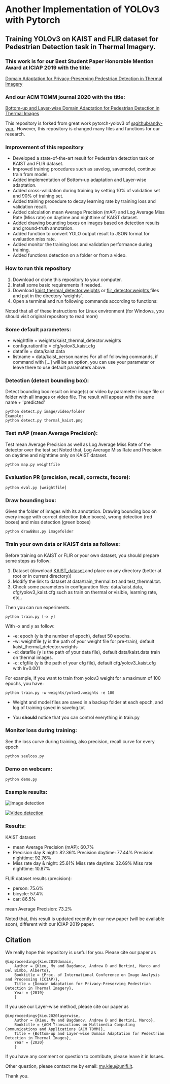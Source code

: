 # Another Implementation of YOLOv3 with Pytorch
## Training YOLOv3 on KAIST and FLIR dataset for Pedestrian Detection task in Thermal Imagery.
### This work is for our Best Student Paper Honorable Mention Award at ICIAP 2019 with the title: 

<a href="https://www.researchgate.net/publication/335603374_Domain_Adaptation_for_Privacy-Preserving_Pedestrian_Detection_in_Thermal_Imagery"> Domain Adaptation for Privacy-Preserving Pedestrian Detection in Thermal Imagery </a>

### And our ACM TOMM journal 2020 with the title: 

<a href="https://www.researchgate.net/publication/343262725_Bottom-up_and_Layer-wise_Domain_Adaptation_for_Pedestrian_Detection_in_Thermal_Images"> Bottom-up and Layer-wise Domain Adaptation for Pedestrian Detection in Thermal Images </a>

 
This repository is forked from great work pytorch-yolov3 of <a href="https://github.com/andy-yun/pytorch-0.4-yolov3">@github/andy-yun </a> 
. However, this repository is changed many files and functions for our research.

### Improvement of this repository
* Developed a state-of-the-art result for Pedestrian detection task on KAIST and FLIR dataset.
* Improved training procedures such as savelog, savemodel, continue train from model.
* Added implementation of Bottom-up adaptation and Layer-wise adaptation.
* Added cross-validation during training by setting 10% of validation set and 90% of training set.
* Added training procedure to decay learning rate by training loss and validation recall.
* Added calculation mean Average Precision (mAP) and Log Average Miss Rate (Miss rate) on daytime and nighttime of KAIST dataset. 
* Added drawing bounding boxes on images based on detection results and ground-truth annotation.
* Added function to convert YOLO output result to JSON format for evaluation miss rate.
* Added monitor the training loss and validation performance during training. 
* Added functions detection on a folder or from a video.

### How to run this repository
1. Download or clone this repository to your computer.
2. Install some basic requirements if needed.
3. Download <a href="https://drive.google.com/file/d/1Kyoyira0liRRr_FOY8DDSeATLQAwXtu-/view?usp=sharing">kaist_thermal_detector.weights</a> or <a href="https://drive.google.com/file/d/1xx4nhja95VeFsZydTycD8ArTYl1p-bnx/view?usp=sharing">flir_detector.weights </a> files and put in the directory 'weights'.
4. Open a terminal and run following commands according to functions:

Noted that all of these instructions for Linux environment (for Windows, you should visit original repository to read more)

### Some default parameters:
* weightfile = weights/kaist_thermal_detector.weights 
* configurationfile = cfg/yolov3_kaist.cfg 
* datafile = data/kaist.data
* listname = data/kaist_person.names
For all of following commands, if command with [...] will be an option,
you can use your parameter or leave there to use default paramaters above.


### Detection (detect bounding box):
Detect bounding box result on image(s) or video by parameter: 
image file or folder with all images or video file. 
The result will appear with the same name + 'predicted'
```
python detect.py image/video/folder
Example:
python detect.py thermal_kaist.png
```

### Test mAP (mean Average Precision):
Test mean Average Precision as well as Log Average Miss Rate of the detector over the test set
Noted that, Log Average Miss Rate and Precision on daytime and nighttime only on KAIST dataset.
```
python map.py weightfile
```

### Evaluation PR (precision, recall, corrects, fscore):
```
python eval.py [weightfile]
```

### Draw bounding box:
Given the folder of images with its annotation.
Drawing bounding box on every image with correct detection (blue boxes),
wrong detection (red boxes) and miss detection (green boxes)

```
python drawBBxs.py imagefolder
```

### Train your own data or KAIST data as follows:
Before training on KAIST or FLIR or your own dataset, you should prepare some steps as follow:
1. Dataset (download <a href="https://drive.google.com/file/d/14A3K2IPPPC8-BwPh-YjeHARaZqjnR655/view?usp=sharing">KAIST_dataset </a> and place on any directory (better at root or in current directory))
2. Modify the link to dataset at data/train_thermal.txt and test_thermal.txt.
3. Check some parameters in configuration files: data/kaist.data, cfg/yolov3_kaist.cfg such as train on thermal or visible, learning rate, etc,. 

Then you can run experiments.
```
python train.py [-x y]
```
With -x and y as follow:
* -e: epoch (y is the number of epoch), defaut 50 epochs.
* -w: weightfile (y is the path of your weight file for pre-train), default kaist_thermal_detector.weights
* -d: datafile (y is the path of your data file), default data/kaist.data train on thermal images.
* -c: cfgfile (y is the path of your cfg file), default cfg/yolov3_kaist.cfg with lr=0.001

For example, if you want to train from yolov3 weight for a maximum of 100 epochs, you have:
```
python train.py -w weights/yolov3.weights -e 100 
```

* Weight and model files are saved in a backup folder at each epoch, and log of training saved in savelog.txt

* You __should__ notice that you can control everything in train.py


### Monitor loss during training:
See the loss curve during training, also precision, recall curve for every epoch

```
python seeloss.py
```


### Demo on webcam:

```
python demo.py
```


### Example results:
![Image detection](screenshot/thermal_kaist_predicted.jpg)

[![Video detection](screenshot/thermal_video.gif)](https://youtu.be/FB4fYIIMhX0 "Click to play on Youtube.com")

### Results:
KAIST dataset:
* mean Average Precision (mAP): 60.7%
* Precision day & night: 82.36%	     Precision daytime: 77.44% 	    Precision nighttime: 92.76% 
* Miss rate day & night: 25.61% 	 Miss rate daytime: 32.69% 	    Miss rate nighttime: 10.87% 

FLIR dataset results (precision):
* person:    	75.6%
* bicycle:   	57.4%
* car:         	86.5%

mean Average Precision:  	73.2%

Noted that, this result is updated recently in our new paper (will be available soon), different with our ICIAP 2019 paper.

## Citation
We really hope this repository is useful for you. Please cite our paper as
```
@inproceedings{kieu2019domain,
	Author = {Kieu, My and Bagdanov, Andrew D and Bertini, Marco and Del Bimbo, Alberto},
	Booktitle = {Proc. of International Conference on Image Analysis and Processing (ICIAP)},
	Title = {Domain Adaptation for Privacy-Preserving Pedestrian Detection in Thermal Imagery},
	Year = {2019}
	}
```

If you use our Layer-wise method, please cite our paper as
```
@inproceedings{kieu2020layerwise,
	Author = {Kieu, My and Bagdanov, Andrew D and Bertini, Marco},
	Booktitle = {ACM Transactions on Multimedia Computing Communications and Applications (ACM TOMM)},
	Title = {Bottom-up and Layer-wise Domain Adaptation for Pedestrian Detection in Thermal Images},
	Year = {2020}
	}
```

If you have any comment or question to contribute, please leave it in Issues.

Other question, please contact me by email: my.kieu@unifi.it.

Thank you.
